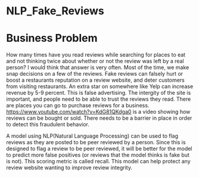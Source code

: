 # NLP_Fake_Reviews

# Business Problem

How many times have you read reviews while searching for places to eat and not thinking twice about whether or not the review was left by a real person? I would think that answer is very often. Most of the time, we make snap decisions on a few of the reviews. Fake reviews can falsely hurt or boost a restaurants reputation on a review website, and deter customers from visiting restaurants. An extra star on somewhere like Yelp can increase revenue by 5-9 percent. This is false advertising. The intergity of the site is important, and people need to be able to trust the reviews they read. There are places you can go to purchase reviews for a business. https://www.youtube.com/watch?v=KdG81QKdga0 is a video showing how reviews can be bought or sold. There needs to be a barrier in place in order to detect this fraudulent behavior.
 
A model using NLP(Natural Language Processing) can be used to flag reviews as they are posted to be peer reviewed by a person. Since this is designed to flag a review to be peer reviewed, it will be better for the model to predict more false positives (or reviews that the model thinks is fake but is not). This scoring metric is called recall. This model can help protect any review website wanting to improve review integrity.
